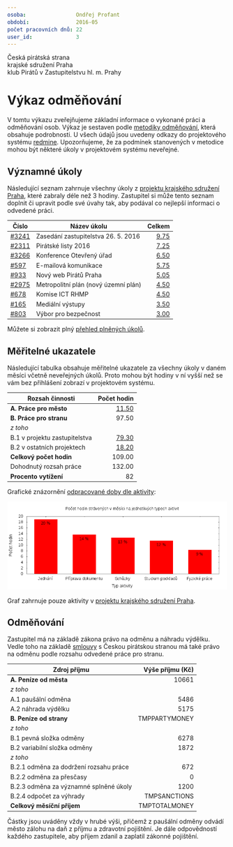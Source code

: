 ```yaml
---
osoba:                Ondřej Profant
období:               2016-05
počet pracovních dnů: 22
user_id:              3
---
```

Česká pirátská strana  
krajské sdružení Praha  
klub Pirátů v Zastupitelstvu hl. m. Prahy

Výkaz odměňování
================

V tomtu výkazu zveřejňujeme základní informace o vykonané práci a odměňování osob. Výkaz je sestaven podle [metodiky odměňování][metodika],
která obsahuje podrobnosti. U všech údajů jsou uvedeny odkazy do projektového systému [redmine](https://redmine.pirati.cz). Upozorňujeme, že za podmínek stanovených v metodice mohou být některé úkoly v projektovém systému neveřejné.

Významné úkoly
----------------------

Následující seznam zahrnuje všechny úkoly z [projektu krajského sdružení Praha][kspraha], které zabraly déle než 3 hodiny. Zastupitel si může tento seznam doplnit či upravit podle své úvahy tak, aby podával co nejlepší informaci o odvedené práci.

Číslo              |   Název úkolu                           |  Celkem          
-------------------|-----------------------------------------|-----------------:
[#3241][task3241]  |   Zasedání zastupitelstva 26. 5. 2016   |  [9.75][time3241]
[#2311][task2311]  |   Pirátské listy 2016                   |  [7.25][time2311]
[#3266][task3266]  |   Konference Otevřený úřad              |  [6.50][time3266]
[#597][task597]    |   E-mailová komunikace                  |  [5.75][time597] 
[#933][task933]    |   Nový web Pirátů Praha                 |  [5.05][time933] 
[#2975][task2975]  |   Metropolitní plán (nový územní plán)  |  [4.50][time2975]
[#678][task678]    |   Komise ICT RHMP                       |  [4.50][time678] 
[#165][task165]    |   Mediální výstupy                      |  [3.50][time165] 
[#803][task803]    |   Výbor pro bezpečnost                  |  [3.00][time803] 

Můžete si zobrazit plný [přehled plněných úkolů][tasklist].

Měřitelné ukazatele
-------------------

Následující tabulka obsahuje měřitelné ukazatele za všechny úkoly v daném měsíci
včetně neveřejných úkolů. Proto mohou být hodiny v ní vyšší než se vám bez
přihlášení zobrazí v projektovém systému.

Rozsah činnosti                        | Počet hodin
--------------                         | ----------:
**A. Práce pro město**                 | [11.50][linktocityhours]
**B. Práce pro stranu**                | 97.50
*z toho*                               |
B.1 v projektu zastupitelstva          | [79.30][linktohomehours]
B.2 v ostatních projektech             | [18.20][linktootherhours]
**Celkový počet hodin**                | 109.00
Dohodnutý rozsah práce                 | 132.00
**Procento vytížení**                  | 82

Grafické znázornění [odpracované doby dle aktivity][activitylist]:

![Aktivity v měsíci](aktivity.png)

Graf zahrnuje pouze aktivity v [projektu krajského sdružení Praha][kspraha].


Odměňování
----------

Zastupitel má na základě zákona právo na odměnu a náhradu výdělku. Vedle toho na základě [smlouvy][smlouva] s Českou pirátskou stranou má také právo na odměnu podle rozsahu odvedené práce pro stranu.

Zdroj příjmu                           | Výše příjmu (Kč)
-----------------                      | --------------:
**A. Peníze od města**                 | 10661
*z toho*                               |
A.1 paušální odměna                    | 5486
A.2 náhrada výdělku                    | 5175
**B. Peníze od strany**                | TMPPARTYMONEY
*z toho*                               |
B.1 pevná složka odměny                | 6278
B.2 variabilní složka odměny           | 1872
*z toho*                               |
B.2.1 odměna za dodržení rozsahu práce | 672
B.2.2 odměna za přesčasy               | 0
B.2.3 odměna za významné splněné úkoly | 1200
B.2.4 odpočet za výhrady               | TMPSANCTIONS
**Celkový měsíční příjem**             | TMPTOTALMONEY

Částky jsou uváděny vždy v hrubé výši, přičemž z paušální odměny odvádí město zálohu na daň z příjmu a zdravotní pojištění. Je dále odpovědností každého zastupitele, aby příjem zdanil a zaplatil zákonné pojištění.

[metodika]: https://redmine.pirati.cz/projects/praha/wiki/Odm%C4%9B%C5%88ov%C3%A1n%C3%AD_zastupitel%C5%AF

[kspraha]: https://redmine.pirati.cz/projects/kspraha
[tasklist]: https://redmine.pirati.cz/projects/kspraha/time_entries/report?f[]=spent_on&f[]=user_id&op[user_id]==&f[]=&columns=month&criteria[]=issue&op[spent_on]=><&op[user_id]==&utf8=✓&v[spent_on][]=2016-05-01&v[spent_on][]=2016-05-31&v[user_id][]=3
[task3241]: https://redmine.pirati.cz/issues/3241
[time3241]:https://redmine.pirati.cz/issues/3241/time_entries?f[]=spent_on&f[]=user_id&f[]=&op[spent_on]=><&op[user_id]==&op[spent_on]=><&op[user_id]==&utf8=✓&v[spent_on][]=2016-05-01&v[spent_on][]=2016-05-31&v[user_id][]=3
[task2311]: https://redmine.pirati.cz/issues/2311
[time2311]:https://redmine.pirati.cz/issues/2311/time_entries?f[]=spent_on&f[]=user_id&f[]=&op[spent_on]=><&op[user_id]==&op[spent_on]=><&op[user_id]==&utf8=✓&v[spent_on][]=2016-05-01&v[spent_on][]=2016-05-31&v[user_id][]=3
[task3266]: https://redmine.pirati.cz/issues/3266
[time3266]:https://redmine.pirati.cz/issues/3266/time_entries?f[]=spent_on&f[]=user_id&f[]=&op[spent_on]=><&op[user_id]==&op[spent_on]=><&op[user_id]==&utf8=✓&v[spent_on][]=2016-05-01&v[spent_on][]=2016-05-31&v[user_id][]=3
[task597]: https://redmine.pirati.cz/issues/597
[time597]:https://redmine.pirati.cz/issues/597/time_entries?f[]=spent_on&f[]=user_id&f[]=&op[spent_on]=><&op[user_id]==&op[spent_on]=><&op[user_id]==&utf8=✓&v[spent_on][]=2016-05-01&v[spent_on][]=2016-05-31&v[user_id][]=3
[task933]: https://redmine.pirati.cz/issues/933
[time933]:https://redmine.pirati.cz/issues/933/time_entries?f[]=spent_on&f[]=user_id&f[]=&op[spent_on]=><&op[user_id]==&op[spent_on]=><&op[user_id]==&utf8=✓&v[spent_on][]=2016-05-01&v[spent_on][]=2016-05-31&v[user_id][]=3
[task2975]: https://redmine.pirati.cz/issues/2975
[time2975]:https://redmine.pirati.cz/issues/2975/time_entries?f[]=spent_on&f[]=user_id&f[]=&op[spent_on]=><&op[user_id]==&op[spent_on]=><&op[user_id]==&utf8=✓&v[spent_on][]=2016-05-01&v[spent_on][]=2016-05-31&v[user_id][]=3
[task678]: https://redmine.pirati.cz/issues/678
[time678]:https://redmine.pirati.cz/issues/678/time_entries?f[]=spent_on&f[]=user_id&f[]=&op[spent_on]=><&op[user_id]==&op[spent_on]=><&op[user_id]==&utf8=✓&v[spent_on][]=2016-05-01&v[spent_on][]=2016-05-31&v[user_id][]=3
[task165]: https://redmine.pirati.cz/issues/165
[time165]:https://redmine.pirati.cz/issues/165/time_entries?f[]=spent_on&f[]=user_id&f[]=&op[spent_on]=><&op[user_id]==&op[spent_on]=><&op[user_id]==&utf8=✓&v[spent_on][]=2016-05-01&v[spent_on][]=2016-05-31&v[user_id][]=3
[task803]: https://redmine.pirati.cz/issues/803
[time803]:https://redmine.pirati.cz/issues/803/time_entries?f[]=spent_on&f[]=user_id&f[]=&op[spent_on]=><&op[user_id]==&op[spent_on]=><&op[user_id]==&utf8=✓&v[spent_on][]=2016-05-01&v[spent_on][]=2016-05-31&v[user_id][]=3
[activitylist]: https://redmine.pirati.cz/projects/kspraha/time_entries/report?columns=month&criteria[]=activity&f[]=spent_on&f[]=user_id&f[]=&op[spent_on]=><&op[user_id]==&utf8=✓&v[spent_on][]=2016-05-01&v[spent_on][]=2016-05-31&v[user_id][]=3

[smlouva]: https://smlouvy.pirati.cz/smlouvy/2014/11/13/ondrej-profant/index.html
[linktocityhours]: https://redmine.pirati.cz/projects/praha/time_entries?f[]=spent_on&f[]=user_id&f[]=cf_16&f[]=&op[cf_16]=*&op[spent_on]=><&op[user_id]==&utf8=✓&v[spent_on][]=2016-05-01&v[spent_on][]=2016-05-31&v[user_id][]=3
[linktohomehours]: https://redmine.pirati.cz/projects/praha/time_entries?f[]=spent_on&f[]=user_id&f[]=&f[]=subproject_id&op[subproject_id]=!*&op[spent_on]=><&op[user_id]==&utf8=✓&v[spent_on][]=2016-05-01&v[spent_on][]=2016-05-31&v[user_id][]=3&f[]=cf_16&op[cf_16]=!*
[linktootherhours]: https://redmine.pirati.cz/time_entries?&columns=month&criteria[]=user&f[]=spent_on&f[]=user_id&f[]=cf_16&f[]=project_id&f[]=&op[cf_16]==&op[project_id]=!&v[cf_16][]=strana&v[project_id][]=15&op[spent_on]=><&op[user_id]==&utf8=✓&v[spent_on][]=2016-05-01&v[spent_on][]=2016-05-31&v[user_id][]=3
